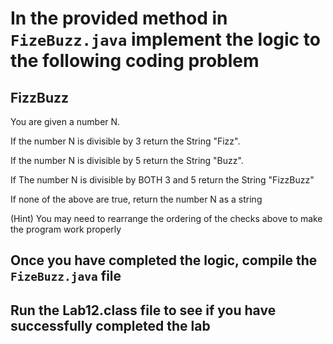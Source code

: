 # In the provided method in `FizeBuzz.java` implement the logic to the following coding problem

## FizzBuzz

You are given a number N.

If the number N is divisible by 3 return the String "Fizz".

If the number N is divisible by 5 return the String "Buzz".

If The number N is divisible by BOTH 3 and 5 return the String "FizzBuzz"

If none of the above are true, return the number N as a string

(Hint) You may need to rearrange the ordering of the checks above to make the program work properly

## Once you have completed the logic, compile the `FizeBuzz.java` file

## Run the Lab12.class file to see if you have successfully completed the lab

